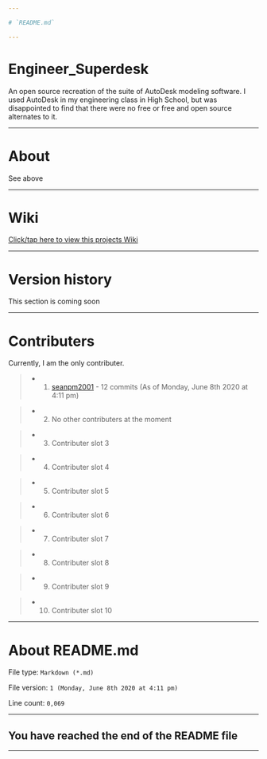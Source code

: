 ```yaml
---

# `README.md`

---
```


# Engineer_Superdesk
An open source recreation of the suite of AutoDesk modeling software. I used AutoDesk in my engineering class in High School, but was disappointed to find that there were no free or free and open source alternates to it.

---

# About

See above

---

# Wiki

[Click/tap here to view this projects Wiki](https://github.com/seanpm2001/Engineer_Superdesk/wiki)

---

# Version history

This section is coming soon

---

# Contributers

Currently, I am the only contributer.

> * 1. [seanpm2001](https://github.com/seanpm2001/) - 12 commits (As of Monday, June 8th 2020 at 4:11 pm)

> * 2. No other contributers at the moment

> * 3. Contributer slot 3

> * 4. Contributer slot 4

> * 5. Contributer slot 5

> * 6. Contributer slot 6

> * 7. Contributer slot 7

> * 8. Contributer slot 8

> * 9. Contributer slot 9

> * 10. Contributer slot 10

---

# About README.md

File type: `Markdown (*.md)`

File version: `1 (Monday, June 8th 2020 at 4:11 pm)`

Line count: `0,069`

---

## You have reached the end of the README file

---

